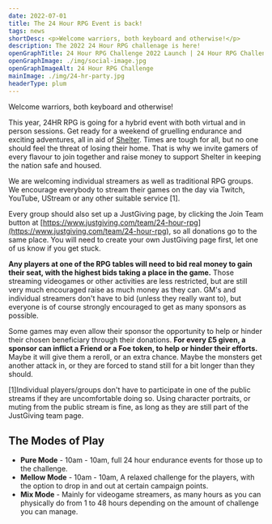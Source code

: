 ```yaml
---
date: 2022-07-01
title: The 24 Hour RPG Event is back!
tags: news
shortDesc: <p>Welcome warriors, both keyboard and otherwise!</p>
description: The 2022 24 Hour RPG challenage is here!
openGraphTitle: 24 Hour RPG Challenge 2022 Launch | 24 Hour RPG Challenge 2022
openGraphImage: ./img/social-image.jpg
openGraphImageAlt: 24 Hour RPG Challenge
mainImage: ./img/24-hr-party.jpg
headerType: plum
---
```


Welcome warriors, both keyboard and otherwise!

This year, 24HR RPG is going for a hybrid event with both virtual and in person sessions. Get ready for a weekend of gruelling endurance and exciting adventures, all in aid of [Shelter](https://england.shelter.org.uk/). Times are tough for all, but no one should feel the threat of losing their home. That is why we invite gamers of every flavour to join together and raise money to support Shelter in keeping the nation safe and housed.

We are welcoming individual streamers as well as traditional RPG groups. We encourage everybody to stream their games on the day via Twitch, YouTube, UStream or any other suitable service \[1\].

Every group should also set up a JustGiving page, by clicking the Join Team button at [https://www.justgiving.com/team/24-hour-rpg](https://www.justgiving.com/team/24-hour-rpg), so all donations go to the same place. You will need to create your own JustGiving page first, let one of us know if you get stuck.

**Any players at one of the RPG tables will need to bid real money to gain their seat, with the highest bids taking a place in the game.** Those streaming videogames or other activities are less restricted, but are still very much encouraged raise as much money as they can. GM's and individual streamers don't have to bid (unless they really want to), but everyone is of course strongly encouraged to get as many sponsors as possible.

Some games may even allow their sponsor the opportunity to help or hinder their chosen beneficiary through their donations. **For every £5 given, a sponsor can inflict a Friend or a Foe token, to help or hinder their efforts.** Maybe it will give them a reroll, or an extra chance. Maybe the monsters get another attack in, or they are forced to stand still for a bit longer than they should.

\[1\]Individual players/groups don't have to participate in one of the public streams if they are uncomfortable doing so. Using character portraits, or muting from the public stream is fine, as long as they are still part of the JustGiving team page.

## The Modes of Play

- **Pure Mode** - 10am - 10am, full 24 hour endurance events for those up to the challenge.
- **Mellow Mode** - 10am - 10am, A relaxed challenge for the players, with the option to drop in and out at certain campaign points.
- **Mix Mode** - Mainly for videogame streamers, as many hours as you can physically do from 1 to 48 hours depending on the amount of challenge you can manage.
